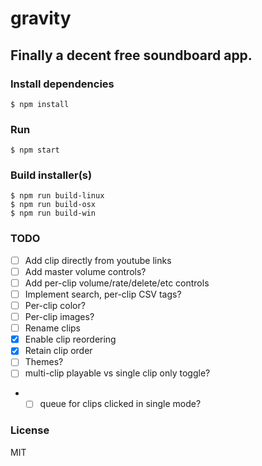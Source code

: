 # gravity

## Finally a decent free soundboard app.

### Install dependencies

```
$ npm install
```

### Run

```
$ npm start
```

### Build installer(s)

```
$ npm run build-linux
$ npm run build-osx
$ npm run build-win
```

### TODO

- [ ] Add clip directly from youtube links
- [ ] Add master volume controls?
- [ ] Add per-clip volume/rate/delete/etc controls
- [ ] Implement search, per-clip CSV tags?
- [ ] Per-clip color?
- [ ] Per-clip images?
- [ ] Rename clips
- [x] Enable clip reordering
- [x] Retain clip order
- [ ] Themes?
- [ ] multi-clip playable vs single clip only toggle?
- - [ ] queue for clips clicked in single mode?

### License

MIT

